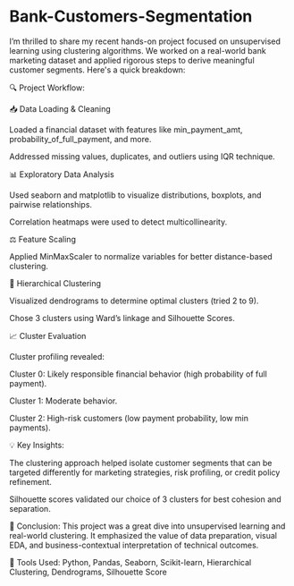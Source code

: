 # Bank-Customers-Segmentation
I’m thrilled to share my recent hands-on project focused on unsupervised learning using clustering algorithms. We worked on a real-world bank marketing dataset and applied rigorous steps to derive meaningful customer segments. Here's a quick breakdown:

🔍 Project Workflow:

📥 Data Loading & Cleaning

Loaded a financial dataset with features like min_payment_amt, probability_of_full_payment, and more.

Addressed missing values, duplicates, and outliers using IQR technique.

📊 Exploratory Data Analysis

Used seaborn and matplotlib to visualize distributions, boxplots, and pairwise relationships.

Correlation heatmaps were used to detect multicollinearity.

⚖️ Feature Scaling

Applied MinMaxScaler to normalize variables for better distance-based clustering.

🌿 Hierarchical Clustering

Visualized dendrograms to determine optimal clusters (tried 2 to 9).

Chose 3 clusters using Ward’s linkage and Silhouette Scores.

📈 Cluster Evaluation

Cluster profiling revealed:

Cluster 0: Likely responsible financial behavior (high probability of full payment).

Cluster 1: Moderate behavior.

Cluster 2: High-risk customers (low payment probability, low min payments).

💡 Key Insights:

The clustering approach helped isolate customer segments that can be targeted differently for marketing strategies, risk profiling, or credit policy refinement.

Silhouette scores validated our choice of 3 clusters for best cohesion and separation.

📌 Conclusion: This project was a great dive into unsupervised learning and real-world clustering. It emphasized the value of data preparation, visual EDA, and business-contextual interpretation of technical outcomes.

🔧 Tools Used: Python, Pandas, Seaborn, Scikit-learn, Hierarchical Clustering, Dendrograms, Silhouette Score
